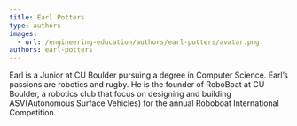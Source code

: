 ```yaml
---
title: Earl Potters
type: authors
images:
  - url: /engineering-education/authors/earl-potters/avatar.png
authors: earl-potters
---
```

Earl is a Junior at CU Boulder pursuing a degree in Computer Science. Earl’s passions are robotics and rugby. He is the founder of RoboBoat at CU Boulder, a robotics club that focus on designing and building ASV(Autonomous Surface Vehicles) for the annual Roboboat International Competition.
